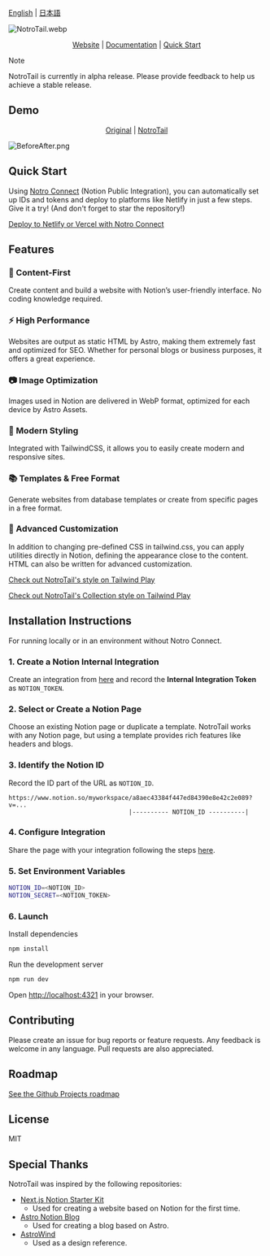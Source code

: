 <p>
<a href="README.ja.md">English</a>
 | 
<a href="./README.ja.md">日本語</a>
<!-- |
<a href="./README.zh.md">中文</a>
 |
<a href="./README.ko.md">한국어</a>-->
</p>

![NotroTail.webp](docs%2Fpublic%2FNotroTail.webp)

<p align="center">
<a href="https://notrotail.mosugi.com">Website</a>
 | 
<a href="https://notrotail.mosugi.com/doc">Documentation</a>
 | 
<a href="https://notro.mosugi.com">Quick Start</a>
</p>

> [!NOTE]
> NotroTail is currently in alpha release. Please provide feedback to help us achieve a stable release.

## Demo

<p align="center">
<a href="https://mosugeek.notion.site/NotroTail-f3d908099c714fbfa6c4d792d1b6d3f2">Original</a>
 | 
<a href="https://notrotail.mosugi.com">NotroTail</a>
</p>

![BeforeAfter.png](docs%2Fpublic%2FBeforeAfter.png)

## Quick Start

Using [Notro Connect](https://notro.mosugi.com/) (Notion Public Integration), you can automatically set up IDs and tokens and deploy to platforms like Netlify in just a few steps. Give it a try! (And don't forget to star the repository!)

[Deploy to Netlify or Vercel with Notro Connect](https://notro.mosugi.com/)

## Features

### 🚀 Content-First

Create content and build a website with Notion’s user-friendly interface. No coding knowledge required.

### ⚡️ High Performance

Websites are output as static HTML by Astro, making them extremely fast and optimized for SEO. Whether for personal blogs or business purposes, it offers a great experience.

### 📷 Image Optimization

Images used in Notion are delivered in WebP format, optimized for each device by Astro Assets.

### 🎨 Modern Styling

Integrated with TailwindCSS, it allows you to easily create modern and responsive sites.

### 📚 Templates & Free Format

Generate websites from database templates or create from specific pages in a free format.

### 🔧 Advanced Customization

In addition to changing pre-defined CSS in tailwind.css, you can apply utilities directly in Notion, defining the appearance close to the content. HTML can also be written for advanced customization.

[Check out NotroTail's style on Tailwind Play](https://play.tailwindcss.com/2RILChyT7h)

[Check out NotroTail's Collection style on Tailwind Play](https://play.tailwindcss.com/eac1s7OY4c)

## Installation Instructions

For running locally or in an environment without Notro Connect.

### 1. Create a Notion Internal Integration

Create an integration from [here](https://developers.notion.com/docs/create-a-notion-integration##step-1-create-an-integration) and record the **Internal Integration Token** as `NOTION_TOKEN`.

### 2. Select or Create a Notion Page

Choose an existing Notion page or duplicate a template. NotroTail works with any Notion page, but using a template provides rich features like headers and blogs.

### 3. Identify the Notion ID

Record the ID part of the URL as `NOTION_ID`.

```plaintext
https://www.notion.so/myworkspace/a8aec43384f447ed84390e8e42c2e089?v=...
                                 |---------- NOTION_ID ----------|
```

### 4. Configure Integration

Share the page with your integration following the steps [here](https://developers.notion.com/docs/create-a-notion-integration##step-2-share-a-database-with-your-integration).

### 5. Set Environment Variables

```bash
NOTION_ID=<NOTION_ID>
NOTION_SECRET=<NOTION_TOKEN>
```

### 6. Launch

Install dependencies

```bash
npm install
```

Run the development server

```bash
npm run dev
```

Open [http://localhost:4321](http://localhost:4321/) in your browser.

## Contributing

Please create an issue for bug reports or feature requests. Any feedback is welcome in any language. Pull requests are also appreciated.

## Roadmap

[See the Github Projects roadmap](https://github.com/users/mosugi/projects/4)

## License

MIT

## Special Thanks

NotroTail was inspired by the following repositories:

- [Next.js Notion Starter Kit](https://github.com/transitive-bullshit/nextjs-notion-starter-kit)
    - Used for creating a website based on Notion for the first time.
- [Astro Notion Blog](https://github.com/otoyo/astro-notion-blog)
    - Used for creating a blog based on Astro.
- [AstroWind](https://github.com/onwidget/astrowind)
    - Used as a design reference.
